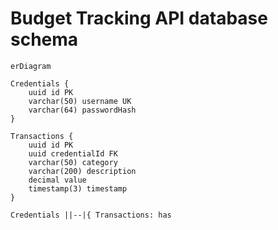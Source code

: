 # Budget Tracking API database schema

```mermaid
erDiagram

Credentials {
    uuid id PK
    varchar(50) username UK
    varchar(64) passwordHash
}

Transactions {
    uuid id PK
    uuid credentialId FK
    varchar(50) category
    varchar(200) description
    decimal value
    timestamp(3) timestamp
}

Credentials ||--|{ Transactions: has

```
